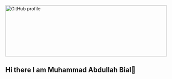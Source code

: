 <!-- <a href="https://github.com/Muhammad-Abdullah-Bilal">
    <img height="auto" width="100%" src="https://github-widgetbox.vercel.app/api/profile?username=Muhammad-Abdullah-Bilal&data=followers,repositories,stars,commits&theme=rgb">
</a> -->
<a href="https://github.com/Muhammad-Abdullah-Bilal" style="display:block; max-width:800px; margin:0 auto;">
  <img
    src="https://github-widgetbox.vercel.app/api/profile?username=Muhammad-Abdullah-Bilal&data=followers,repositories,stars,commits&theme=rgb"
    alt="GitHub profile"
    style="display:block; width:100%; height:auto; max-height:160px; object-fit:contain;"
  >
</a>





## Hi there I am Muhammad Abdullah Bial👋

<!--
**Muhammad-Abdullah-Bilal/Muhammad-Abdullah-Bilal** is a ✨ _special_ ✨ repository because its `README.md` (this file) appears on your GitHub profile.

Here are some ideas to get you started:

- 🔭 I’m currently working on ...
- 🌱 I’m currently learning ...
- 👯 I’m looking to collaborate on ...
- 🤔 I’m looking for help with ...
- 💬 Ask me about ...
- 📫 How to reach me: ...
- 😄 Pronouns: ...
- ⚡ Fun fact: ...
-->
